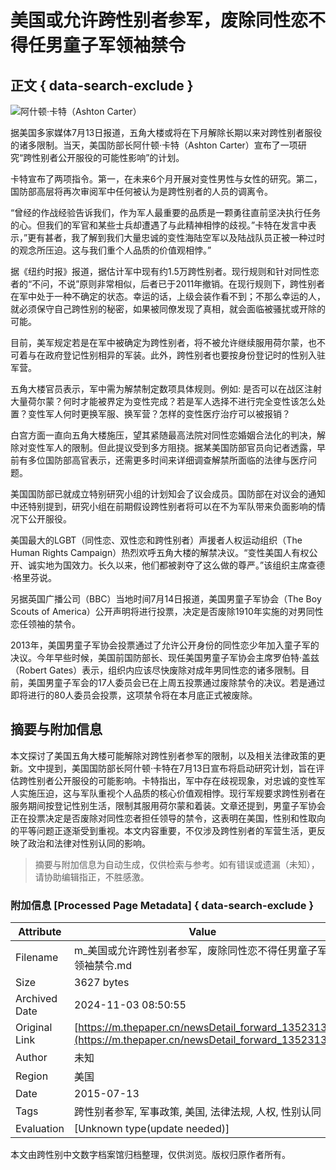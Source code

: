 # 美国或允许跨性别者参军，废除同性恋不得任男童子军领袖禁令

## 正文 { data-search-exclude }


![阿什顿·卡特（Ashton Carter）](http://image.thepaper.cn/www/image/4/457/511.jpg)

据美国多家媒体7月13日报道，五角大楼或将在下月解除长期以来对跨性别者服役的诸多限制。当天，美国防部长阿什顿·卡特（Ashton Carter）宣布了一项研究“跨性别者公开服役的可能性影响”的计划。

卡特宣布了两项指令。第一，在未来6个月开展对变性男性与女性的研究。第二，国防部高层将再次审阅军中任何被认为是跨性别者的人员的调离令。

“曾经的作战经验告诉我们，作为军人最重要的品质是一颗勇往直前坚决执行任务的心。但我们的军官和某些士兵却遭遇了与此精神相悖的歧视。”卡特在发言中表示，”更有甚者，我了解到我们大量忠诚的变性海陆空军以及陆战队员正被一种过时的观念所压迫。这与我们重个人品质的价值观相悖。”

据《纽约时报》报道，据估计军中现有约1.5万跨性别者。现行规则和针对同性恋者的“不问，不说”原则非常相似，后者已于2011年撤销。在现行规则下，跨性别者在军中处于一种不确定的状态。幸运的话，上级会装作看不到；不那么幸运的人，就必须保守自己跨性别的秘密，如果被同僚发现了真相，就会面临被骚扰或开除的可能。

目前，美军规定若是在军中被确定为跨性别者，将不被允许继续服用荷尔蒙，也不可着与在政府登记性别相异的军装。此外，跨性别者也要按身份登记时的性别入驻军营。

五角大楼官员表示，军中需为解禁制定数项具体规则。例如: 是否可以在战区注射大量荷尔蒙？何时才能被界定为变性完成？若是军人选择不进行完全变性该怎么处置？变性军人何时更换军服、换军营？怎样的变性医疗治疗可以被报销？

白宫方面一直向五角大楼施压，望其紧随最高法院对同性恋婚姻合法化的判决，解除对变性军人的限制。但此提议受到多方阻挠。据某美国防部官员向记者透露，早前有多位国防部高官表示，还需更多时间来详细调查解禁所面临的法律与医疗问题。

美国国防部已就成立特别研究小组的计划知会了议会成员。国防部在对议会的通知中还特别提到，研究小组在前期假设跨性别者将可以在不为军队带来负面影响的情况下公开服役。

美国最大的LGBT（同性恋、双性恋和跨性别者）声援者人权运动组织（The Human Rights Campaign）热烈欢呼五角大楼的解禁决议。“变性美国人有权公开、诚实地为国效力。长久以来，他们都被剥夺了这么做的尊严。”该组织主席查德·格里芬说。

另据英国广播公司（BBC）当地时间7月14日报道，美国男童子军协会（The Boy Scouts of America）公开声明将进行投票，决定是否废除1910年实施的对男同性恋任领袖的禁令。

2013年，美国男童子军协会投票通过了允许公开身份的同性恋少年加入童子军的决议。今年早些时候，美国前国防部长、现任美国男童子军协会主席罗伯特·盖兹（Robert Gates）表示，组织内应该尽快废除对成年男同性恋的诸多限制。目前，美国男童子军会的17人委员会已在上周五投票通过废除禁令的决议。若是通过即将进行的80人委员会投票，这项禁令将在本月底正式被废除。
<!-- tcd_original_link https://m.thepaper.cn/newsDetail_forward_1352313 -->
## 摘要与附加信息

<!-- tcd_abstract -->
本文探讨了美国五角大楼可能解除对跨性别者参军的限制，以及相关法律政策的更新。文中提到，美国国防部长阿什顿·卡特在7月13日宣布将启动研究计划，旨在评估跨性别者公开服役的可能影响。卡特指出，军中存在歧视现象，对忠诚的变性军人实施压迫，这与军队重视个人品质的核心价值观相悖。现行军规要求跨性别者在服务期间按登记性别生活，限制其服用荷尔蒙和着装。文章还提到，男童子军协会正在投票决定是否废除对同性恋者担任领导的禁令，这表明在美国，性别和性取向的平等问题正逐渐受到重视。本文内容重要，不仅涉及跨性别者的军营生活，更反映了政治和法律对性别认同的影响。  
<!-- tcd_abstract_end -->

> 摘要与附加信息为自动生成，仅供检索与参考。如有错误或遗漏（未知），请协助编辑指正，不胜感激。

### 附加信息 [Processed Page Metadata] { data-search-exclude }

| Attribute       | Value                                  |
|-----------------|----------------------------------------|
| Filename        | m_美国或允许跨性别者参军，废除同性恋不得任男童子军领袖禁令.md                             |
| Size            | 3627 bytes                           |
| Archived Date   | 2024-11-03 08:50:55                             |
| Original Link   | [https://m.thepaper.cn/newsDetail_forward_1352313](https://m.thepaper.cn/newsDetail_forward_1352313)                       |
| Author          | 未知                               |
| Region          | 美国                               |
| Date            | 2015-07-13                                 |
| Tags            | 跨性别者参军, 军事政策, 美国, 法律法规, 人权, 性别认同                                 |
| Evaluation            | [Unknown type(update needed)]                                 |
<!-- tcd_table_end -->

本文由跨性别中文数字档案馆归档整理，仅供浏览。版权归原作者所有。
